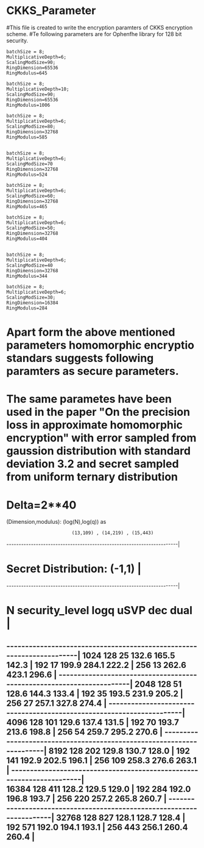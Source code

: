# CKKS_Parameter
#This file is created to write the encryption paramters of CKKS encryption scheme.
#Te following parameters are for Ophenfhe library for 128 bit security.

    batchSize = 8;
    MultiplicativeDepth=6;
    ScalingModSize=90;
    RingDimension=65536
    RingModulus=645

    batchSize = 8;
    MultiplicativeDepth=10;
    ScalingModSize=90;
    RingDimension=65536
    RingModulus=1006
    
    batchSize = 8;
    MultiplicativeDepth=6;
    ScalingModSize=80;
    RingDimension=32768
    RingModulus=585
    
    
    batchSize = 8;
    MultiplicativeDepth=6;
    ScalingModSize=70
    RingDimension=32768
    RingModulus=524
    
    batchSize = 8;
    MultiplicativeDepth=6;
    ScalingModSize=60;
    RingDimension=32768
    RingModulus=465
    
    batchSize = 8;
    MultiplicativeDepth=6;
    ScalingModSize=50;
    RingDimension=32768
    RingModulus=404
    
    
    batchSize = 8;
    MultiplicativeDepth=6;
    ScalingModSize=40
    RingDimension=32768
    RingModulus=344
    
    batchSize = 8;
    MultiplicativeDepth=6;
    ScalingModSize=30;
    RingDimension=16384
    RingModulus=284
    
# Apart form the above mentioned parameters homomorphic encryptio standars suggests following paramters as secure parameters.
# The same parametes have been used in the paper "On the precision loss in approximate homomorphic encryption" with error sampled from gaussion distribution with standard deviation 3.2 and secret sampled from uniform ternary distribution 
# Delta=2**40
  (Dimension,modulus): (log(N),log(q)) as

                            (13,109) , (14,219) , (15,443)
			    
			    
----------------------------------------------------------------------|                            
# Secret Distribution: (-1,1)                                         |
----------------------------------------------------------------------|
# N 	security_level	logq	    uSVP	  dec	    	dual  |
----------------------------------------------------------------------|
 1024	    128         25         132.6	165.5		142.3 |	
	    192	        17     	   199.9	284.1		222.2 |	
	    256	        13	    262.6	423.1		296.6 |
----------------------------------------------------------------------|
 2048	    128	        51	    128.6	144.3		133.4 |	
	    192	        35	    193.5	231.9		205.2 |
	    256	        27	    257.1	327.8		274.4 |
----------------------------------------------------------------------|
 4096	    128	        101 	    129.6	137.4		131.5 | 
	    192	        70	    193.7	213.6		198.8 |
	    256	        54	    259.7	295.2		270.6 |
----------------------------------------------------------------------|
 8192	    128	        202	    129.8	130.7		128.0 |
	    192		141	    192.9	202.5		196.1 |
	    256		109	    258.3	276.6		263.1 |
----------------------------------------------------------------------|   
 16384	    128	        411	    128.2	129.5		129.0 |
	    192		284	    192.0	196.8		193.7 | 
	    256		220	    257.2	265.8		260.7 |
----------------------------------------------------------------------|
 32768	    128		827	    128.1	128.7		128.4 |  
            192        571	    192.0	194.1		193.1 |
            256        443	    256.1	260.4		260.4 |
-----------------------------------------------------------------------
